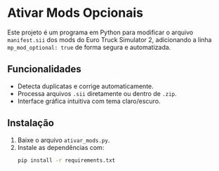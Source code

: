 # Ativar Mods Opcionais
Este projeto é um programa em Python para modificar o arquivo `manifest.sii` dos mods do Euro Truck Simulator 2, adicionando a linha `mp_mod_optional: true` de forma segura e automatizada.

## Funcionalidades
- Detecta duplicatas e corrige automaticamente.
- Processa arquivos `.sii` diretamente ou dentro de `.zip`.
- Interface gráfica intuitiva com tema claro/escuro.

## Instalação
1. Baixe o arquivo `ativar_mods.py`.
2. Instale as dependências com:
   ```bash
   pip install -r requirements.txt
